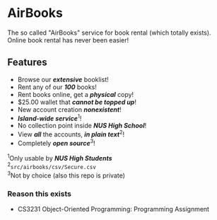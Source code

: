 # AirBooks

The so called "AirBooks" service for book rental (which totally exists).\
Online book rental has never been easier!

## Features
- Browse our ***extensive*** booklist!
- Rent any of our ***100*** books!
- Rent books online, get a ***physical*** copy!
- $25.00 wallet that ***cannot be topped up***!
- New account creation ***nonexistent***!
- ***Island-wide service***<sup>1</sup>!
- No collection point inside ***NUS High School***!
- View ***all*** the accounts, ***in plain text***<sup>2</sup>!
- Completely ***open source***<sup>3</sup>!

<sup>1</sup>Only usable by ***NUS High Students***\
<sup>2</sup>```src/airbooks/csv/Secure.csv```\
<sup>3</sup>Not by choice (also this repo is private)

### Reason this exists
- CS3231 Object-Oriented Programming: Programming Assignment